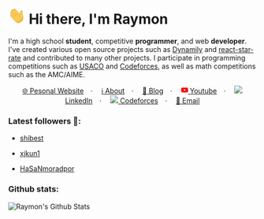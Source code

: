 # <img src="https://raw.githubusercontent.com/raymon-zhang/raymon-zhang/master/Hi.gif" width="35px" height="35px"> Hi there, I'm Raymon

I'm a high school **student**, competitive **programmer**, and web **developer**. I've created various open source projects such as [Dynamily](https://dynamily.ga) and [react-star-rate](https://github.com/raymon-zhang/react-star-rate) and contributed to many other projects. I participate in programming competitions such as [USACO](http://usaco.org/) and [Codeforces](https://codeforces.com/profile/raymonzhang20), as well as math competitions such as the AMC/AIME. 

<div align="center" markdown="1">
    <a href="https://raymonzhang.is-a.dev">🌐 Pesonal Website</a> · 
    <a href="https://raymonzhang.is-a.dev/about">ℹ️   About</a> · 
    <a href="https://raymonzhang.is-a.dev/blog">📝 Blog</a> · 
    <a href="https://www.youtube.com/channel/UC8XZLYapbAEd-2fYXCMCK6Q"><img width="14px" src="https://raw.githubusercontent.com/github/explore/d744245de144b89f3e3462949e08bfc91eda7fcf/topics/youtube/youtube.png" /> Youtube</a> · 
    <a href="https://www.linkedin.com/in/raymon-zhang-5790371b7/"><img width="14px" src="https://avatars.githubusercontent.com/u/357098?s=200&v=4" /> LinkedIn</a> · 
    <a href="https://codeforces.com/profile/raymonzhang20"><img width="14px" src="https://codeforces.org/s/84115/favicon-32x32.png" /> Codeforces</a> · 
    <a href="mailto:raymonzhang.rz@gmail.com">📧 Email</a>
</div>

### Latest followers 🙏:


 - [shibest](https://github.com/shibest)

 - [xjkun1](https://github.com/xjkun1)

 - [HaSaNmoradpor](https://github.com/HaSaNmoradpor)



### Github stats:
![Raymon's Github Stats](https://github-readme-stats.vercel.app/api?username=raymon-zhang&show_icons=true&border_radius=8&bg_color=2c3542&text_color=ffffff&title_color=3976fa&icon_color=3976fa&hide_border=true)
